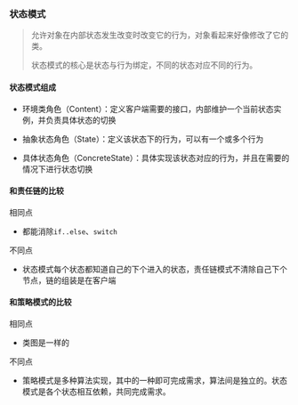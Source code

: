 ### 状态模式

> 允许对象在内部状态发生改变时改变它的行为，对象看起来好像修改了它的类。
>
> 状态模式的核心是状态与行为绑定，不同的状态对应不同的行为。

#### 状态模式组成

* 环境类角色（Content）：定义客户端需要的接口，内部维护一个当前状态实例，并负责具体状态的切换

* 抽象状态角色（State）：定义该状态下的行为，可以有一个或多个行为
* 具体状态角色（ConcreteState）：具体实现该状态对应的行为，并且在需要的情况下进行状态切换

#### 和责任链的比较

相同点

* 都能消除`if..else`、`switch`

不同点

* 状态模式每个状态都知道自己的下个进入的状态，责任链模式不清除自己下个节点，链的组装是在客户端

#### 和策略模式的比较

相同点

* 类图是一样的

不同点

* 策略模式是多种算法实现，其中的一种即可完成需求，算法间是独立的。状态模式是各个状态相互依赖，共同完成需求。